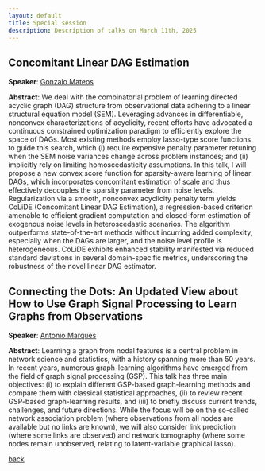```yaml
---
layout: default
title: Special session
description: Description of talks on March 11th, 2025
---
```



## Concomitant Linear DAG Estimation

**Speaker**: [Gonzalo Mateos](https://www.hajim.rochester.edu/ece/people/faculty/mateos_gonzalo/index.html)

**Abstract**: We deal with the combinatorial problem of learning directed acyclic graph (DAG) structure from observational data adhering to a linear structural equation model (SEM). Leveraging advances in differentiable, nonconvex characterizations of acyclicity, recent efforts have advocated a continuous constrained optimization paradigm to efficiently explore the space of DAGs. Most existing methods employ lasso-type score functions to guide this search, which (i) require expensive penalty parameter retuning when the SEM noise variances change across problem instances; and (ii) implicitly rely on limiting homoscedasticity assumptions. In this talk, I will propose a new convex score function for sparsity-aware learning of linear DAGs, which incorporates concomitant estimation of scale and thus effectively decouples the sparsity parameter from noise levels. Regularization via a smooth, nonconvex acyclicity penalty term yields CoLiDE (Concomitant Linear DAG Estimation), a regression-based criterion amenable to efficient gradient computation and closed-form estimation of exogenous noise levels in heteroscedastic scenarios. The algorithm outperforms state-of-the-art methods without incurring added complexity, especially when the DAGs are larger, and the noise level profile is heterogeneous. CoLiDE exhibits enhanced stability manifested via reduced standard deviations in several domain-specific metrics, underscoring the robustness of the novel linear DAG estimator.



## Connecting the Dots: An Updated View about How to Use Graph Signal Processing to Learn Graphs from Observations

**Speaker**: [Antonio Marques](https://tsc.urjc.es/~amarques/)


**Abstract**: Learning a graph from nodal features is a central problem in network science and statistics, with a history spanning more than 50 years. In recent years, numerous graph-learning algorithms have emerged from the field of graph signal processing (GSP). This talk has three main objectives: (i) to explain different GSP-based graph-learning methods and compare them with classical statistical approaches, (ii) to review recent GSP-based graph-learning results, and (iii) to briefly discuss current trends, challenges, and future directions. While the focus will be on the so-called network association problem (where observations from all nodes are available but no links are known), we will also consider link prediction (where some links are observed) and network tomography (where some nodes remain unobserved, relating to latent-variable graphical lasso).



[back](../index.md#march-6th-2025-graph-neural-networks-in-bioscience)
